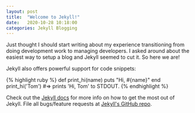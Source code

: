 ```yaml
---
layout: post
title:  "Welcome to Jekyll!"
date:   2020-10-28 10:18:00
categories: Jekyll Blogging
---
```


Just thought I should start writing about my experience transitioning from doing development work to managing developers. I asked around about the easiest way to setup a blog and Jekyll seemed to cut it. So here we are! 

Jekyll also offers powerful support for code snippets:

{% highlight ruby %}
def print_hi(name)
  puts "Hi, #{name}"
end
print_hi('Tom')
#=> prints 'Hi, Tom' to STDOUT.
{% endhighlight %}

Check out the [Jekyll docs][jekyll] for more info on how to get the most out of Jekyll. File all bugs/feature requests at [Jekyll's GitHub repo][jekyll-gh].

[jekyll-gh]: https://github.com/mojombo/jekyll
[jekyll]:    http://jekyllrb.com
